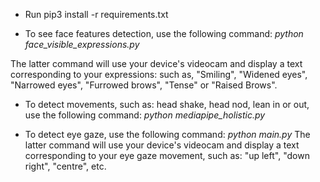 - Run pip3 install -r requirements.txt

- To see face features detection, use the following command:
*python face_visible_expressions.py*

The latter command will use your device's videocam and display a text corresponding to your expressions: such as, "Smiling", "Widened eyes", "Narrowed eyes", "Furrowed brows", "Tense" or "Raised Brows".

- To detect movements, such as: head shake, head nod, lean in or out, use the following command:
*python mediapipe_holistic.py*

- To detect eye gaze, use the following command:
*python main.py*
The latter command will use your device's videocam and display a text corresponding to your eye gaze movement, such as: "up left", "down right", "centre", etc.

